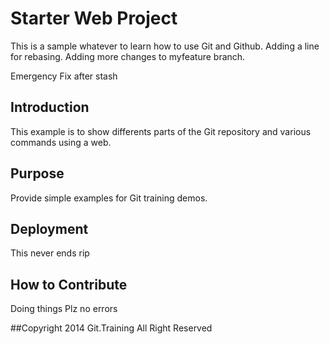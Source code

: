 # Starter Web Project
This is a sample whatever to learn how to use Git and Github.
Adding a line for rebasing.
Adding more changes to myfeature branch.

Emergency Fix after stash


## Introduction
This example is to show differents parts of the Git repository and various commands using a web.

## Purpose
Provide simple examples for Git training demos.

## Deployment
This never ends rip

## How to Contribute
Doing things
Plz no errors

##Copyright
2014 Git.Training
All Right Reserved